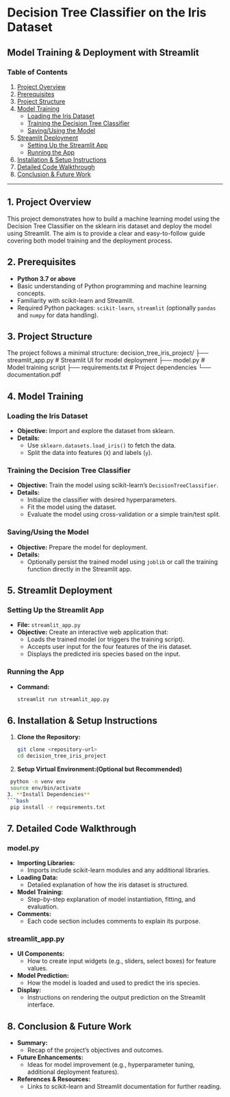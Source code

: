 # Decision Tree Classifier on the Iris Dataset  
## Model Training & Deployment with Streamlit

### Table of Contents
1. [Project Overview](#project-overview)
2. [Prerequisites](#prerequisites)
3. [Project Structure](#project-structure)
4. [Model Training](#model-training)
   - [Loading the Iris Dataset](#loading-the-iris-dataset)
   - [Training the Decision Tree Classifier](#training-the-decision-tree-classifier)
   - [Saving/Using the Model](#savingusing-the-model)
5. [Streamlit Deployment](#streamlit-deployment)
   - [Setting Up the Streamlit App](#setting-up-the-streamlit-app)
   - [Running the App](#running-the-app)
6. [Installation & Setup Instructions](#installation--setup-instructions)
7. [Detailed Code Walkthrough](#detailed-code-walkthrough)
8. [Conclusion & Future Work](#conclusion--future-work)

---

## 1. Project Overview

This project demonstrates how to build a machine learning model using the Decision Tree Classifier on the sklearn iris dataset and deploy the model using Streamlit. The aim is to provide a clear and easy-to-follow guide covering both model training and the deployment process.

## 2. Prerequisites

- **Python 3.7 or above**
- Basic understanding of Python programming and machine learning concepts.
- Familiarity with scikit-learn and Streamlit.
- Required Python packages: `scikit-learn`, `streamlit` (optionally `pandas` and `numpy` for data handling).

## 3. Project Structure

The project follows a minimal structure: decision_tree_iris_project/ ├── streamlit_app.py # Streamlit UI for model deployment ├── model.py # Model training script ├── requirements.txt # Project dependencies └── documentation.pdf


## 4. Model Training

### Loading the Iris Dataset
- **Objective:** Import and explore the dataset from sklearn.
- **Details:**  
  - Use `sklearn.datasets.load_iris()` to fetch the data.
  - Split the data into features (`X`) and labels (`y`).

### Training the Decision Tree Classifier
- **Objective:** Train the model using scikit-learn’s `DecisionTreeClassifier`.
- **Details:**  
  - Initialize the classifier with desired hyperparameters.
  - Fit the model using the dataset.
  - Evaluate the model using cross-validation or a simple train/test split.

### Saving/Using the Model
- **Objective:** Prepare the model for deployment.
- **Details:**  
  - Optionally persist the trained model using `joblib` or call the training function directly in the Streamlit app.

## 5. Streamlit Deployment

### Setting Up the Streamlit App
- **File:** `streamlit_app.py`
- **Objective:** Create an interactive web application that:
  - Loads the trained model (or triggers the training script).
  - Accepts user input for the four features of the iris dataset.
  - Displays the predicted iris species based on the input.

### Running the App
- **Command:**  
  ```bash
  streamlit run streamlit_app.py

## 6. Installation & Setup Instructions

1. **Clone the Repository:**
   ```bash
   git clone <repository-url>
   cd decision_tree_iris_project
2. **Setup Virtual Environment:(Optional but Recommended)**
  ```bash
   python -m venv env
   source env/bin/activate 
3. **Install Dependencies**
```bash
   pip install -r requirements.txt
```
## 7. Detailed Code Walkthrough

### model.py
- **Importing Libraries:**  
  - Imports include scikit-learn modules and any additional libraries.
- **Loading Data:**  
  - Detailed explanation of how the iris dataset is structured.
- **Model Training:**  
  - Step-by-step explanation of model instantiation, fitting, and evaluation.
- **Comments:**  
  - Each code section includes comments to explain its purpose.

### streamlit_app.py
- **UI Components:**  
  - How to create input widgets (e.g., sliders, select boxes) for feature values.
- **Model Prediction:**  
  - How the model is loaded and used to predict the iris species.
- **Display:**  
  - Instructions on rendering the output prediction on the Streamlit interface.

## 8. Conclusion & Future Work

- **Summary:**  
  - Recap of the project’s objectives and outcomes.
- **Future Enhancements:**  
  - Ideas for model improvement (e.g., hyperparameter tuning, additional deployment features).
- **References & Resources:**  
  - Links to scikit-learn and Streamlit documentation for further reading.






